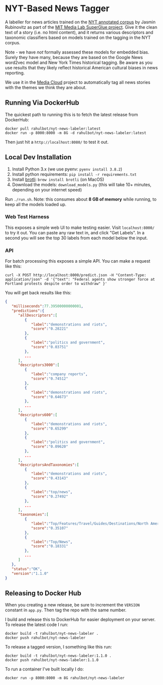 NYT-Based News Tagger
=====================

A labeller for news articles trained on the [NYT annotated corpus](https://catalog.ldc.upenn.edu/ldc2008t19)
by Jasmin Rubinovitz as part of the [MIT Media Lab SuperGlue project](https://www.media.mit.edu/projects/superglue/overview/).
Give it the clean text of a story (i.e. no html content), and it returns various descriptors
and taxonomic classifiers based on models trained on the tagging in the NYT corpus.

Note - we have *not* formally assessed these models for embedded bias. Surely they have many, because they are based on
the Google News word2vec model and New York Times historical tagging. Be aware as you use results that they likely 
reflect historical American cultural biases in news reporting.

We use it in the [Media Cloud](https://mediacloud.org) project to automatically tag all news stories with the
themes we think they are about.

Running Via DockerHub
---------------------

The quickest path to running this is to fetch the latest release from DockerHub:

```
docker pull rahulbot/nyt-news-labeler:latest
docker run -p 8000:8000 -m 8G -d rahulbot/nyt-news-labeler:latest
```

Then just hit a `http://localhost:8080/` to test it out.


Local Dev Installation
----------------------

1. Install Python 3.x (we use pyenv: `pyenv install 3.8.2`)
2. Install python requirements: `pip install -r requirements.txt`
3. Install [brotli](https://brotli.org/index.html): `brew install brotli` (on MacOS) 
4. Download the models: `download_models.py` (this will take 10+ minutes, depending on your internet speed)


Run `./run.sh`. Note: this consumes about **8 GB of memory** while running, to keep all the models loaded up.

### Web Test Harness

This exposes a simple web UI to make testing easier. Visit `localhost:8000/` to try it out. You can paste any
raw text in, and click "Get Labels". In a second you will see the top 30 labels from each model below the input.

### API

For batch processing this exposes a simple API. You can make a request like this:
```
curl -X POST http://localhost:8000/predict.json -H "Content-Type: application/json" -d '{"text": "Federal agents show stronger force at Portland protests despite order to withdraw" }'
```
You will get back results like this:

```json
{
   "milliseconds":77.39500000000001,
   "predictions":{
      "allDescriptors":[
         {
            "label":"demonstrations and riots",
            "score":"0.28221"
         },
         {
            "label":"politics and government",
            "score":"0.03751"
         },
         ...
      ],
      "descriptors3000":[
         {
            "label":"company reports",
            "score":"0.74512"
         },
         {
            "label":"demonstrations and riots",
            "score":"0.64673"
         },
         ...
      ],
      "descriptors600":[
         {
            "label":"demonstrations and riots",
            "score":"0.65299"
         },
         {
            "label":"politics and government",
            "score":"0.09620"
         },
         ...
      ],
      "descriptorsAndTaxonomies":[
         {
            "label":"demonstrations and riots",
            "score":"0.43143"
         },
         {
            "label":"top/news",
            "score":"0.27492"
         },
         ...
      ],
      "taxonomies":[
         {
            "label":"Top/Features/Travel/Guides/Destinations/North America/United States/Oregon",
            "score":"0.35107"
         },
         {
            "label":"Top/News",
            "score":"0.18331"
         },
         ...
      ]
   },
   "status":"OK",
   "version":"1.1.0"
}
```


Releasing to Docker Hub
-----------------------

When you creating a new release, be sure to increment the `VERSION` constant in `app.py`. Then tag the repo with the 
same number. 

I build and release this to DockerHub for easier deployment on your server. To release the latest code I run:
```
docker build -t rahulbot/nyt-news-labeler .
docker push rahulbot/nyt-news-labeler
```

To release a tagged version, I something like this run:
```
docker build -t rahulbot/nyt-news-labeler:1.1.0 .
docker push rahulbot/nyt-news-labeler:1.1.0
```

To run a container I've built locally I do: 
```
docker run -p 8000:8000 -m 8G rahulbot/nyt-news-labeler
```
